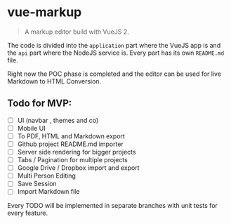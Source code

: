 # vue-markup

> A markup editor build with VueJS 2.

The code is divided into the `application` part where the VueJS app is and the `api` part where the NodeJS service is. Every part has its own `README.md` file.

Right now the POC phase is completed and the editor can be used for live
Markdown to HTML Conversion.

## Todo for MVP:
- [ ] UI (navbar , themes and co)
- [ ] Mobile UI
- [ ] To PDF, HTML and Markdown export
- [ ] Github project README.md importer
- [ ] Server side rendering for bigger projects
- [ ] Tabs / Pagination for multiple projects
- [ ] Google Drive / Dropbox import and export
- [ ] Multi Person Editing
- [ ] Save Session
- [ ] Import Markdown file

Every TODO will be implemented in separate branches with unit tests for every feature.

